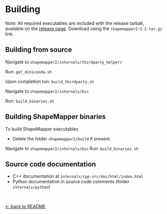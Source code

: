 <!---
NOTE:
If you're reading this, instead try opening README.html in a web browser 
or view this file from within the github repository website.

This is a github-flavored markdown file not meant to be easily readable.
-->

Building
========

Note: All required executables are included with the release tarball,
available on the [release page](https://github.com/Weeks-UNC/shapemapper2/releases).
Download using the `shapemapper2-2.2.tar.gz` link.


Building from source
--------------------
Navigate to `shapemapper2/internals/thirdparty_helper/`

Run:
`get_miniconda.sh`

Upon completion run:
`build_thirdparty.sh`

Navigate to `shapemapper2/internals/bin`

Run:
`build_binaries.sh`


Building ShapeMapper binaries
-----------------------------

To build ShapeMapper executables
- Delete the folder `shapemapper2/build` if present

Navigate to `shapemapper2/internals/bin`
Run:
`build_binaries.sh`


Source code documentation
-------------------------
- C++ documentation at `internals/cpp-src/doc/html/index.html`
- Python documentation in source code comments (folder `internals/python`)


&nbsp;&nbsp;&nbsp;&nbsp;

[← back to README](../README.md)
